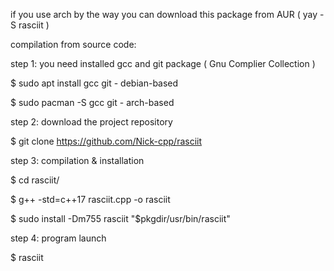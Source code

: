 if you use arch by the way you can download this package from AUR ( yay -S rasciit )

compilation from source code:

step 1: you need installed gcc and git package ( Gnu Complier Collection )

$ sudo apt install gcc git - debian-based

$ sudo pacman -S gcc git - arch-based

step 2: download the project repository

$ git clone https://github.com/Nick-cpp/rasciit

step 3: compilation & installation

$ cd rasciit/

$ g++ -std=c++17 rasciit.cpp -o rasciit

$ sudo install -Dm755 rasciit "$pkgdir/usr/bin/rasciit"

step 4: program launch

$ rasciit
